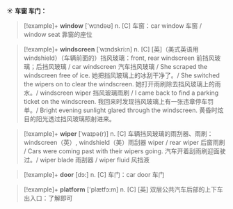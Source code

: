 ☀ <span class="category">**车窗 车门：**</span>
>[!example]+ <span class="vocabulary">**window**</span> ['wɪndəʊ] 
> <span class="definition">n. [C] 车窗：</span>car window 车窗 / window seat 靠窗的座位
           
>[!example]+ <span class="vocabulary">**windscreen**</span> [ˈwɪndskri:n]
> <span class="definition">n. [C] [英]（美式英语用windshield）（车辆前面的）挡风玻璃：</span>front, rear windscreen 前挡风玻璃；后挡风玻璃 / car windscreen 汽车挡风玻璃 / She scraped the windscreen free of ice. 她把挡风玻璃上的冰刮干净了。/ She switched the wipers on to clear the windscreen. 她打开雨刷除去挡风玻璃上的雨水。/ windscreen wiper 挡风玻璃雨刷 / I came back to find a parking ticket on the windscreen. 我回来时发现挡风玻璃上有一张违章停车罚单。/ Bright evening sunlight glared through the windscreen. 黄昏时炫目的阳光透过挡风玻璃照射进来。
           
>[!example]+ <span class="vocabulary">**wiper**</span> [ˈwaɪpə(r)]
> <span class="definition">n. [C] 车辆挡风玻璃的雨刮器、雨刷：</span>windscreen（英）, windshield（美）雨刮器 wiper / rear wiper 后窗雨刷 / Cars were coming past with their wipers going. 汽车开着刮雨刷迎面驶过。/ wiper blade 雨刮器 / wiper fluid 风挡液

>[!example]+ <span class="vocabulary">**door**</span> [dɔ:] 
> <span class="definition">n. [C] 车门：</span>car door 车门

>[!example]+ <span class="vocabulary">**platform**</span> ['plætfɔ:m] 
> <span class="definition">n. [C] [英] 双层公共汽车后部的上下车出入口：</span>了解即可

